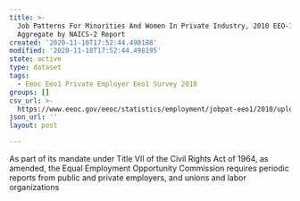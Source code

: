 ```yaml
---
title: >-
  Job Patterns For Minorities And Women In Private Industry, 2010 EEO-1 CBSA
  Aggregate by NAICS-2 Report
created: '2020-11-10T17:52:44.498188'
modified: '2020-11-10T17:52:44.498195'
state: active
type: dataset
tags:
  - Eeoc Eeo1 Private Employer Eeo1 Survey 2010
groups: []
csv_url: >-
  https://www.eeoc.gov/eeoc/statistics/employment/jobpat-eeo1/2010/upload/2010_EEO-1_Job_Patterns_Data.zip
json_url: ''
layout: post

---
```

As part of its mandate under Title VII of the Civil Rights Act of 1964, as amended, the Equal Employment Opportunity Commission requires periodic reports from public and private employers, and unions and labor organizations 
